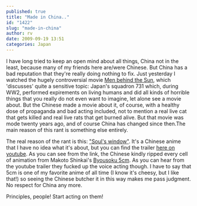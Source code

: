 ```yaml
---
published: true
title: "Made in China.."
id: "1422"
slug: "made-in-china"
author: rv
date: 2009-09-19 13:51
categories: Japan
---
```

I have long tried to keep an open mind about all things, China not in the least, because many of my friends here are/were Chinese. But China has a bad reputation that they're really doing nothing to fix. Just yesterday I watched the hugely controversial movie <a href="http://www.imdb.com/title/tt0093170/" target="_blank">Men behind the Sun</a>, which 'discusses' quite a sensitive topic: Japan's squadron 731 which, during WW2, performed expirements on living humans and did all kinds of horrible things that you really do not even want to imagine, let alone see a movie about. But the Chinese made a movie about it, of course, with a healthy dose of propaganda and bad acting included, not to mention a real live cat that gets killed and real live rats that get burned alive. But that movie was mode twenty years ago, and of course China has changed since then.The main reason of this rant is something else entirely.

The real reason of the rant is this: <a href="http://www.sankakucomplex.com/2009/09/02/souls-window-china-rips-off-5cm-per-second/" target="_blank">"Soul's window"</a>. It's a Chinese anime that I have no idea what it's about, but you can find the trailer <a href="https://www.youtube.com/watch?v=iKZjwDaly3g&amp;feature=related" target="_blank">here on youtube</a>. As you can see from the link, the Chinese kindly ripped every cell of animation from Makoto Shinkai's <a href="https://en.wikipedia.org/wiki/5_Centimeters_Per_Second" target="_blank">Byousoku 5cm</a>. As you can hear from the youtube trailer they fucked up the voice acting though. I have to say that 5cm is one of my favorite anime of all time (I know it's cheesy, but I like that!) so seeing the Chinese butcher it in this way makes me pass judgment. No respect for China any more.

Principles, people! Start acting on them!